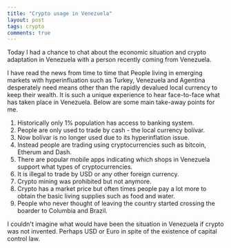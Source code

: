```yaml
---
title: "Crypto usage in Venezuela"
layout: post
tags: crypto
comments: true
---
```


Today I had a chance to chat about the economic situation and crypto adaptation in Venezuela with a person recently coming from Venezuela.

I have read the news from time to time that People living in emerging markets with hyperinfluation such as Turkey, Venezuela and Agentina desperately need means other than the rapidly devalued local currency to keep their wealth. It is such a unique experience to hear face-to-face what has taken place in Venezuela. Below are some main take-away points for me.

1. Historically only 1% population has access to banking system.
2. People are only used to trade by cash - the local currency bolívar.
3. Now bolívar is no longer used due to its hyperinflation issue.
4. Instead people are trading using cryptocurrencies such as bitcoin, Etherum and Dash.
5. There are popular mobile apps indicating which shops in Venezuela support what types of cryptocurrencies.
6. It is illegal to trade by USD or any other foreign currency.
7. Crypto mining was prohibited but not anymore.
8. Crypto has a market price but often times people pay a lot more to obtain the basic living supplies such as food and water.
9. People who never thought of leaving the country started crossing the boarder to Columbia and Brazil.

I couldn't imagine what would have been the situation in Venezuela if crypto was not invented. Perhaps USD or Euro in spite of the existence of capital control law.